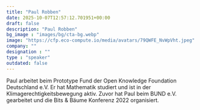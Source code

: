 ```yaml
---
title: "Paul Robben"
date: 2025-10-07T12:57:12.701951+00:00
draft: false
description: "Paul Robben"
bg_image : "images/bg/cta-bg.webp"
image: "https://cfp.eco-compute.io/media/avatars/79QWFE_NvWpVht.jpeg"
company: ""
designation : ""
type : "speaker"
outdated: false
---
```


Paul arbeitet beim Prototype Fund der Open Knowledge Foundation Deutschland e.V. Er hat Mathematik studiert und ist in der Klimagerechtigkeitsbewegung aktiv. Zuvor hat Paul beim BUND e.V. gearbeitet und die Bits & Bäume Konferenz 2022 organisiert.
